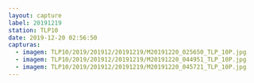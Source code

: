 ```yaml
---
layout: capture
label: 20191219
station: TLP10
date: 2019-12-20 02:56:50
capturas:
  - imagem: TLP10/2019/201912/20191219/M20191220_025650_TLP_10P.jpg
  - imagem: TLP10/2019/201912/20191219/M20191220_044951_TLP_10P.jpg
  - imagem: TLP10/2019/201912/20191219/M20191220_045721_TLP_10P.jpg
---
```

